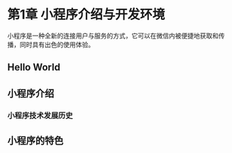 # 第1章 小程序介绍与开发环境

小程序是一种全新的连接用户与服务的方式，它可以在微信内被便捷地获取和传播，同时具有出色的使用体验。

## Hello World

## 小程序介绍

### 小程序技术发展历史

## 小程序的特色

